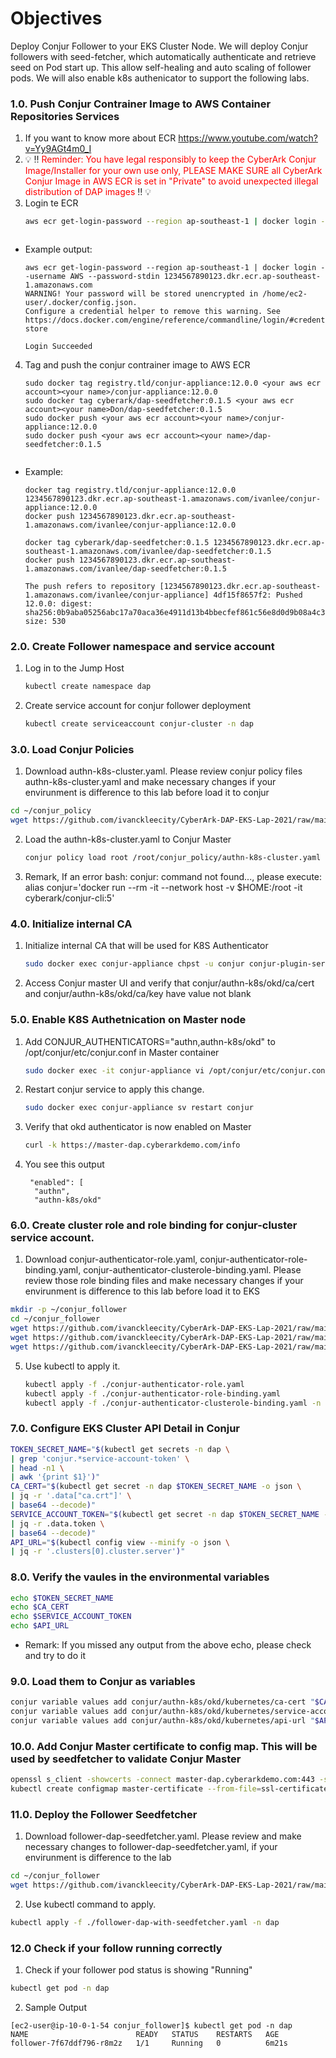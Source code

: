 # Objectives
Deploy Conjur Follower to your EKS Cluster Node. We will deploy Conjur followers with seed-fetcher, which automatically authenticate and retrieve seed on Pod start up. This allow self-healing and auto scaling of follower pods. We will also enable k8s authenicator to support the following labs.

### 1.0. Push Conjur Contrainer Image to AWS Container Repositories Services

1. If you want to know more about ECR https://www.youtube.com/watch?v=Yy9AGt4m0_I
2. :bulb: :bangbang: <span style="color: red;"> Reminder: You have legal responsibly to keep the CyberArk Conjur Image/Installer for your own use only, PLEASE MAKE SURE all CyberArk Conjur Image in AWS ECR is set in "Private" to avoid unexpected illegal distribution of DAP images </span> :bangbang: :bulb:
3. Login te ECR
   ```bash
   aws ecr get-login-password --region ap-southeast-1 | docker login --username AWS --password-stdin <your aws ecr region account dns>
   ```
   ```
- Example output:
   ```
   aws ecr get-login-password --region ap-southeast-1 | docker login --username AWS --password-stdin 1234567890123.dkr.ecr.ap-southeast-1.amazonaws.com
   WARNING! Your password will be stored unencrypted in /home/ec2-user/.docker/config.json.
   Configure a credential helper to remove this warning. See
   https://docs.docker.com/engine/reference/commandline/login/#credentials-store

   Login Succeeded
   ```
4. Tag and push the conjur contrainer image to AWS ECR
   ```
   sudo docker tag registry.tld/conjur-appliance:12.0.0 <your aws ecr account><your name>/conjur-appliance:12.0.0
   sudo docker tag cyberark/dap-seedfetcher:0.1.5 <your aws ecr account><your name>Don/dap-seedfetcher:0.1.5
   sudo docker push <your aws ecr account><your name>/conjur-appliance:12.0.0
   sudo docker push <your aws ecr account><your name>/dap-seedfetcher:0.1.5
   ```
   ```
- Example:
   ```
   docker tag registry.tld/conjur-appliance:12.0.0 1234567890123.dkr.ecr.ap-southeast-1.amazonaws.com/ivanlee/conjur-appliance:12.0.0
   docker push 1234567890123.dkr.ecr.ap-southeast-1.amazonaws.com/ivanlee/conjur-appliance:12.0.0
   
   docker tag cyberark/dap-seedfetcher:0.1.5 1234567890123.dkr.ecr.ap-southeast-1.amazonaws.com/ivanlee/dap-seedfetcher:0.1.5
   docker push 1234567890123.dkr.ecr.ap-southeast-1.amazonaws.com/ivanlee/dap-seedfetcher:0.1.5
   
   The push refers to repository [1234567890123.dkr.ecr.ap-southeast-1.amazonaws.com/ivanlee/conjur-appliance] 4df15f8657f2: Pushed
   12.0.0: digest: sha256:0b9aba05256abc17a70aca36e4911d13b4bbecfef861c56e8d0d9b08a4c3ed2e size: 530
   ```

### 2.0. Create Follower namespace and service account
1. Log in to the Jump Host
   ```bash
   kubectl create namespace dap
   ```
2. Create service account for conjur follower deployment 
   ```bash
   kubectl create serviceaccount conjur-cluster -n dap
   ```
   
### 3.0. Load Conjur Policies
1. Download authn-k8s-cluster.yaml. Please review conjur policy files authn-k8s-cluster.yaml and make necessary changes if your envirunment is difference to this lab before load it to conjur
```bash
cd ~/conjur_policy
wget https://github.com/ivanckleecity/CyberArk-DAP-EKS-Lap-2021/raw/main/Task06/authn-k8s-cluster.yaml
```
2. Load the authn-k8s-cluster.yaml to Conjur Master
   ```bash
   conjur policy load root /root/conjur_policy/authn-k8s-cluster.yaml
   ```
3. Remark, If an error bash: conjur: command not found..., please execute: alias conjur='docker run --rm -it --network host -v $HOME:/root -it cyberark/conjur-cli:5'

### 4.0. Initialize internal CA
1. Initialize internal CA that will be used for K8S Authenticator
   ```bash
   sudo docker exec conjur-appliance chpst -u conjur conjur-plugin-service possum rake authn_k8s:ca_init["conjur/authn-k8s/okd"]
   ```
2. Access Conjur master UI and verify that conjur/authn-k8s/okd/ca/cert and conjur/authn-k8s/okd/ca/key have value not blank

### 5.0. Enable K8S Authetnication on Master node
1. Add CONJUR_AUTHENTICATORS="authn,authn-k8s/okd" to /opt/conjur/etc/conjur.conf in Master container
   ```bash
   sudo docker exec -it conjur-appliance vi /opt/conjur/etc/conjur.conf
   ```
2. Restart conjur service to apply this change.
   ```bash
   sudo docker exec conjur-appliance sv restart conjur
   ```
3. Verify that okd authenticator is now enabled on Master
   ```bash
   curl -k https://master-dap.cyberarkdemo.com/info
   ```
4. You see this output
    ```
     "enabled": [
      "authn",
      "authn-k8s/okd"
    ```
    
### 6.0. Create cluster role and role binding for conjur-cluster service account.
1. Download conjur-authenticator-role.yaml, conjur-authenticator-role-binding.yaml, conjur-authenticator-clusterole-binding.yaml. Please review those role binding files and make necessary changes if your envirunment is difference to this lab before load it to EKS
```bash
mkdir -p ~/conjur_follower
cd ~/conjur_follower
wget https://github.com/ivanckleecity/CyberArk-DAP-EKS-Lap-2021/raw/main/Task06/conjur-authenticator-clusterole-binding.yaml
wget https://github.com/ivanckleecity/CyberArk-DAP-EKS-Lap-2021/raw/main/Task06/conjur-authenticator-role-binding.yaml
wget https://github.com/ivanckleecity/CyberArk-DAP-EKS-Lap-2021/raw/main/Task06/conjur-authenticator-role.yaml
```
5. Use kubectl to apply it.
   ```bash
   kubectl apply -f ./conjur-authenticator-role.yaml
   kubectl apply -f ./conjur-authenticator-role-binding.yaml
   kubectl apply -f ./conjur-authenticator-clusterole-binding.yaml -n dap
   ```
   
### 7.0. Configure EKS Cluster API Detail in Conjur
```bash
TOKEN_SECRET_NAME="$(kubectl get secrets -n dap \
| grep 'conjur.*service-account-token' \
| head -n1 \
| awk '{print $1}')"
CA_CERT="$(kubectl get secret -n dap $TOKEN_SECRET_NAME -o json \
| jq -r '.data["ca.crt"]' \
| base64 --decode)"
SERVICE_ACCOUNT_TOKEN="$(kubectl get secret -n dap $TOKEN_SECRET_NAME -o json \
| jq -r .data.token \
| base64 --decode)"
API_URL="$(kubectl config view --minify -o json \
| jq -r '.clusters[0].cluster.server')"
```

### 8.0. Verify the vaules in the environmental variables
```bash
echo $TOKEN_SECRET_NAME
echo $CA_CERT
echo $SERVICE_ACCOUNT_TOKEN
echo $API_URL
```
- Remark: If you missed any output from the above echo, please check and try to do it

### 9.0. Load them to Conjur as variables
```bash
conjur variable values add conjur/authn-k8s/okd/kubernetes/ca-cert "$CA_CERT"
conjur variable values add conjur/authn-k8s/okd/kubernetes/service-account-token "$SERVICE_ACCOUNT_TOKEN"
conjur variable values add conjur/authn-k8s/okd/kubernetes/api-url "$API_URL"
```

### 10.0. Add Conjur Master certificate to config map. This will be used by seedfetcher to validate Conjur Master
```bash
openssl s_client -showcerts -connect master-dap.cyberarkdemo.com:443 -servername master-dap.cyberarkdemo.com </dev/null | sed -ne '/-BEGIN CERTIFICATE-/,/-END CERTIFICATE-/p' > master-certificate.pem
kubectl create configmap master-certificate --from-file=ssl-certificate=<(cat master-certificate.pem) -n dap
```

### 11.0. Deploy the Follower Seedfetcher
1. Download follower-dap-seedfetcher.yaml. Please review and make necessary changes to follower-dap-seedfetcher.yaml, if your envirunment is difference to the lab
```bash
cd ~/conjur_follower
wget https://github.com/ivanckleecity/CyberArk-DAP-EKS-Lap-2021/raw/main/Task06/follower-dap-with-seedfetcher.yaml
```
2. Use kubectl command to apply.
```bash
kubectl apply -f ./follower-dap-with-seedfetcher.yaml -n dap
```

### 12.0 Check if your follow running correctly
1. Check if your follower pod status is showing "Running"
```bash
kubectl get pod -n dap
```
2. Sample Output
```
[ec2-user@ip-10-0-1-54 conjur_follower]$ kubectl get pod -n dap
NAME                        READY   STATUS    RESTARTS   AGE
follower-7f67ddf796-r8m2z   1/1     Running   0          6m21s
```
